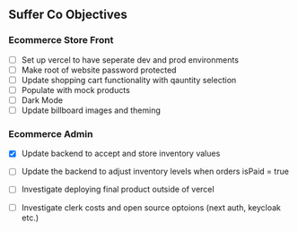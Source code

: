 ## Suffer Co Objectives

### Ecommerce Store Front

- [ ] Set up vercel to have seperate dev and prod environments
- [ ] Make root of website password protected
- [ ] Update shopping cart functionality with qauntity selection
- [ ] Populate with mock products
- [ ] Dark Mode
- [ ] Update billboard images and theming 

### Ecommerce Admin

- [x] Update backend to accept and store inventory values
- [ ] Update the backend to adjust inventory levels when orders isPaid = true
- [ ] Investigate deploying final product outside of vercel 
- [ ] Investigate clerk costs and open source optoions (next auth, keycloak etc.)

